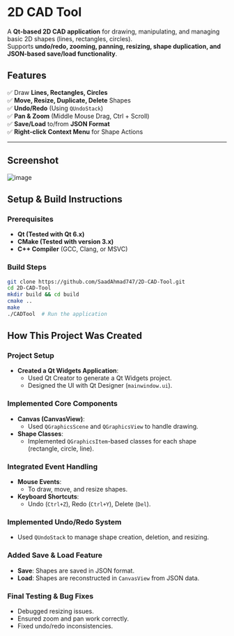 # 2D CAD Tool

A **Qt-based 2D CAD application** for drawing, manipulating, and managing basic 2D shapes (lines, rectangles, circles).  
Supports **undo/redo, zooming, panning, resizing, shape duplication, and JSON-based save/load functionality**.  

## **Features**
✅ Draw **Lines, Rectangles, Circles**  
✅ **Move, Resize, Duplicate, Delete** Shapes  
✅ **Undo/Redo** (Using `QUndoStack`)  
✅ **Pan & Zoom** (Middle Mouse Drag, Ctrl + Scroll)  
✅ **Save/Load** to/from **JSON Format**  
✅ **Right-click Context Menu** for Shape Actions  

---
## Screenshot
![image](https://github.com/user-attachments/assets/59774936-0048-4614-8a05-4f977a282f81)



## Setup & Build Instructions
### **Prerequisites**
- **Qt (Tested with Qt 6.x)**
- **CMake (Tested with version 3.x)**
- **C++ Compiler** (GCC, Clang, or MSVC)


### **Build Steps**
```sh
git clone https://github.com/SaadAhmad747/2D-CAD-Tool.git
cd 2D-CAD-Tool
mkdir build && cd build
cmake ..
make
./CADTool  # Run the application
```
## How This Project Was Created

### Project Setup
- **Created a Qt Widgets Application**:
  - Used Qt Creator to generate a Qt Widgets project.
  - Designed the UI with Qt Designer (`mainwindow.ui`).

### Implemented Core Components
- **Canvas (CanvasView)**:
  - Used `QGraphicsScene` and `QGraphicsView` to handle drawing.
- **Shape Classes**:
  - Implemented `QGraphicsItem`-based classes for each shape (rectangle, circle, line).

### Integrated Event Handling
- **Mouse Events**:
  - To draw, move, and resize shapes.
- **Keyboard Shortcuts**:
  - Undo (`Ctrl+Z`), Redo (`Ctrl+Y`), Delete (`Del`).

### Implemented Undo/Redo System
- Used `QUndoStack` to manage shape creation, deletion, and resizing.

### Added Save & Load Feature
- **Save**: Shapes are saved in JSON format.
- **Load**: Shapes are reconstructed in `CanvasView` from JSON data.

### Final Testing & Bug Fixes
- Debugged resizing issues.
- Ensured zoom and pan work correctly.
- Fixed undo/redo inconsistencies.
